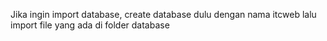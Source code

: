 Jika ingin import database, create database dulu dengan nama itcweb lalu import file yang ada di folder database
